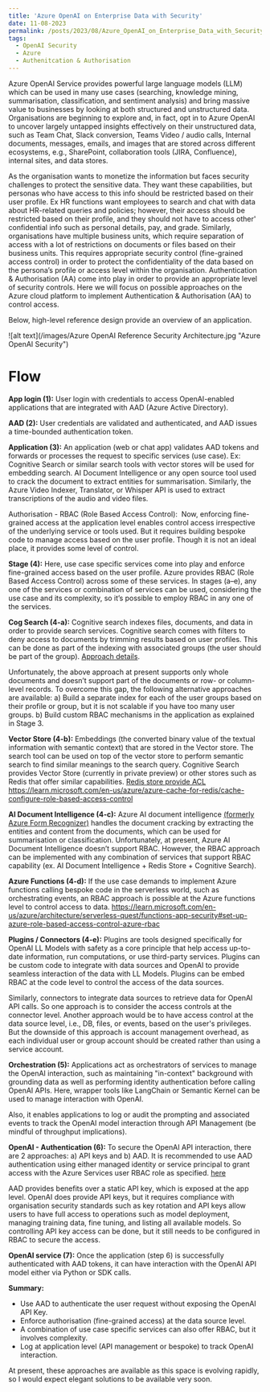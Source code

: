 ```yaml
---
title: 'Azure OpenAI on Enterprise Data with Security'
date: 11-08-2023
permalink: /posts/2023/08/Azure_OpenAI_on_Enterprise_Data_with_Security/
tags:
  - OpenAI Security
  - Azure
  - Authenitcation & Authorisation
---
```


Azure OpenAI Service provides powerful large language models (LLM) which can be used in many use cases (searching, knowledge mining, summarisation, classification, and sentiment analysis) and bring massive value to businesses by looking at both structured and unstructured data. 
Organisations are beginning to explore and, in fact, opt in to Azure OpenAI to uncover largely untapped insights effectively on their unstructured data, such as Team Chat, Slack conversion, Teams Video / audio calls, Internal documents, messages, emails, and images that are stored across different ecosystems, e.g., SharePoint, collaboration tools (JIRA, Confluence), internal sites, and data stores.

As the organisation wants to monetize the information but faces security challenges to protect the sensitive data. They want these capabilities, but personas who have access to this info should be restricted based on their user profile. Ex HR functions want employees to search and chat with data about HR-related queries and policies; however, their access should be restricted based on their profile, and they should not have to access other' confidential info such as personal details, pay, and grade. Similarly, organisations have multiple business units, which require separation of access with a lot of restrictions on documents or files based on their business units. This requires appropriate security control (fine-grained access control) in order to protect the confidentiality of the data based on the persona’s profile or access level within the organisation.
Authentication & Authorisation (AA) come into play in order to provide an appropriate level of security controls.
Here we will focus on possible approaches on the Azure cloud platform to implement Authentication & Authorisation (AA) to control access. 

Below, high-level reference design provide an overview of an application.

![alt text](/images/Azure OpenAI Reference Security Architecture.jpg "Azure OpenAI Security")


Flow
======

**App login (1):** User login with credentials to access OpenAI-enabled applications that are integrated with AAD (Azure Active Directory).

**AAD (2):** User credentials are validated and authenticated, and AAD issues a time-bounded authentication token.

**Application (3):** An application (web or chat app) validates AAD tokens and forwards or processes the request to specific services (use case). Ex: Cognitive Search or similar search tools with vector stores will be used for embedding search. AI Document Intelligence or any open source tool used to crack the document to extract entities for summarisation. Similarly, the Azure Video Indexer, Translator, or Whisper API is used to extract transcriptions of the audio and video files.

Authorisation - RBAC (Role Based Access Control):  Now, enforcing fine-grained access at the application level enables control access irrespective of the underlying service or tools used. But it requires building bespoke code to manage access based on the user profile. Though it is not an ideal place, it provides some level of control.

**Stage (4):**
Here, use case specific services come into play and enforce fine-grained access based on the user profile. Azure provides RBAC (Role Based Access Control) across some of these services. In stages (a–e), any one of the services or combination of services can be used, considering the use case and its complexity, so it’s possible to employ RBAC in any one of the services.

**Cog Search (4-a):**
Cognitive search indexes files, documents, and data in order to provide search services. Cognitive search comes with filters to deny access to documents by trimming results based on user profiles. This can be done as part of the indexing with associated groups (the user should be part of the group). 
[Approach details](https://learn.microsoft.com/en-us/azure/search/search-security-trimming-for-azure-search-with-aad).

Unfortunately, the above approach at present supports only whole documents and doesn’t support part of the documents or row- or column-level records.
To overcome this gap, the following alternative approaches are available:
a)	Build a separate index for each of the user groups based on their profile or group, but it is not scalable if you have too many user groups.
b)	Build custom RBAC mechanisms in the application as explained in Stage 3.

**Vector Store (4-b):**
Embeddings (the converted binary value of the textual information with semantic context) that are stored in the Vector store. The search tool can be used on top of the vector store to perform semantic search to find similar meanings to the search query. Cognitive Search provides Vector Store (currently in private preview) or other stores such as Redis that offer similar capabilities. [Redis store provide ACL](https://redis.com/blog/rediscover-redis-security-with-redis-enterprise-6/) 
<https://learn.microsoft.com/en-us/azure/azure-cache-for-redis/cache-configure-role-based-access-control>

**AI Document Intelligence (4-c):** Azure AI document intelligence [(formerly Azure Form Recognizer)](https://learn.microsoft.com/en-us/azure/ai-services/document-intelligence/overview?view=doc-intel-3.1.0)  handles the document cracking by extracting the entities and content from the documents, which can be used for summarisation or classification. Unfortunately, at present, Azure AI Document Intelligence doesn’t support RBAC. However, the RBAC approach can be implemented with any combination of services that support RBAC capability (ex. AI Document Intelligence + Redis Store + Cognitive Search).

**Azure Functions (4-d):**
If the use case demands to implement Azure functions calling bespoke code in the serverless world, such as orchestrating events, an RBAC approach is possible at the Azure functions level to control access to data. <https://learn.microsoft.com/en-us/azure/architecture/serverless-quest/functions-app-security#set-up-azure-role-based-access-control-azure-rbac>

**Plugins / Connectors (4-e):** Plugins are tools designed specifically for OpenAI LL Models with safety as a core principle that help access up-to-date information, run computations, or use third-party services. Plugins can be custom code to integrate with data sources and OpenAI to provide seamless interaction of the data with LL Models. Plugins can be embed RBAC at the code level to control the access of the data sources.

Similarly, connectors to integrate data sources to retrieve data for OpenAI API calls. So one approach is to consider the access controls at the connector level. Another approach would be to have access control at the data source level, i.e., DB, files, or events, based on the user's privileges. But the downside of this approach is account management overhead, as each individual user or group account should be created rather than using a service account.

**Orchestration (5):** Applications act as orchestrators of services to manage the OpenAI interaction, such as maintaining "in-context" background with grounding data as well as performing identity authentication before calling OpenAI APIs. Here, wrapper tools like LangChain or Semantic Kernel can be used to manage interaction with OpenAI.

Also, it enables applications to log or audit the prompting and associated events to track the OpenAI model interaction through API Management (be mindful of throughput implications).

**OpenAI - Authentication (6):** To secure the OpenAI API interaction, there are 2 approaches: a) API keys and b) AAD. It is recommended to use AAD authentication using either managed identity or service principal to grant access with the Azure Services user RBAC role as specified. [here](https://learn.microsoft.com/en-us/azure/active-directory/develop/howto-create-service-principal-portal)

AAD provides benefits over a static API key, which is exposed at the app level. OpenAI does provide API keys, but it requires compliance with organisation security standards such as key rotation and API keys allow users to have full access to operations such as model deployment, managing training data, fine tuning, and listing all available models. So controlling API key access can be done, but it still needs to be configured in RBAC to secure the access.

**OpenAI service (7):**
Once the application (step 6) is successfully authenticated with AAD tokens, it can have interaction with the OpenAI API model either via Python or SDK calls.


**Summary:**

* Use AAD to authenticate the user request without exposing the OpenAI API Key.
* Enforce authorisation (fine-grained access) at the data source level.
* A combination of use case specific services can also offer RBAC, but it involves complexity.
* Log at application level (API management or bespoke) to track OpenAI interaction.


At present, these approaches are available as this space is evolving rapidly, so I would expect elegant solutions to be available very soon.

